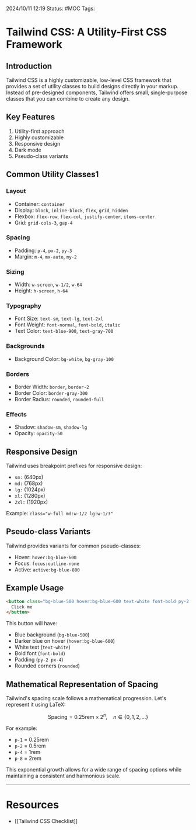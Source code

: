 2024/10/11 12:19
Status: #MOC
Tags:

# Tailwind CSS: A Utility-First CSS Framework

## Introduction

Tailwind CSS is a highly customizable, low-level CSS framework that provides a set of utility classes to build designs directly in your markup. Instead of pre-designed components, Tailwind offers small, single-purpose classes that you can combine to create any design.

## Key Features

1. Utility-first approach
2. Highly customizable
3. Responsive design
4. Dark mode
5. Pseudo-class variants

## Common Utility Classes1

### Layout

- Container: `container`
- Display: `block`, `inline-block`, `flex`, `grid`, `hidden`
- Flexbox: `flex-row`, `flex-col`, `justify-center`, `items-center`
- Grid: `grid-cols-3`, `gap-4`

### Spacing

- Padding: `p-4`, `px-2`, `py-3`
- Margin: `m-4`, `mx-auto`, `my-2`

### Sizing

- Width: `w-screen`, `w-1/2`, `w-64`
- Height: `h-screen`, `h-64`

### Typography

- Font Size: `text-sm`, `text-lg`, `text-2xl`
- Font Weight: `font-normal`, `font-bold`, `italic`
- Text Color: `text-blue-900`, `text-gray-700`

### Backgrounds

- Background Color: `bg-white`, `bg-gray-100`

### Borders

- Border Width: `border`, `border-2`
- Border Color: `border-gray-300`
- Border Radius: `rounded`, `rounded-full`

### Effects

- Shadow: `shadow-sm`, `shadow-lg`
- Opacity: `opacity-50`

## Responsive Design

Tailwind uses breakpoint prefixes for responsive design:

- `sm:` (640px)
- `md:` (768px)
- `lg:` (1024px)
- `xl:` (1280px)
- `2xl:` (1920px)

Example: `class="w-full md:w-1/2 lg:w-1/3"`

## Pseudo-class Variants

Tailwind provides variants for common pseudo-classes:

- Hover: `hover:bg-blue-600`
- Focus: `focus:outline-none`
- Active: `active:bg-blue-800`

## Example Usage

```html
<button class="bg-blue-500 hover:bg-blue-600 text-white font-bold py-2 px-4 rounded">
  Click me
</button>
```

This button will have:
- Blue background (`bg-blue-500`)
- Darker blue on hover (`hover:bg-blue-600`)
- White text (`text-white`)
- Bold font (`font-bold`)
- Padding (`py-2 px-4`)
- Rounded corners (`rounded`)

## Mathematical Representation of Spacing

Tailwind's spacing scale follows a mathematical progression. Let's represent it using LaTeX:

$$
\text{Spacing} = 0.25\text{rem} \times 2^n, \quad n \in \{0, 1, 2, ...\}
$$

For example:
- `p-1` = $0.25\text{rem}$
- `p-2` = $0.5\text{rem}$
- `p-4` = $1\text{rem}$
- `p-8` = $2\text{rem}$

This exponential growth allows for a wide range of spacing options while maintaining a consistent and harmonious scale.





---

# Resources

- [[Tailwind CSS Checklist]]